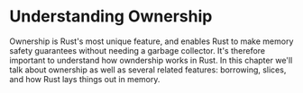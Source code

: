 # Understanding Ownership

<!-- Since we go into a lot of detail about strings here too, do you want to alter the title of the chapter to include strings, so a reader looking at the ToC would easily know where to go? -->

Ownership is Rust's most unique feature, and
enables Rust to make memory safety guarantees without needing a garbage
collector. It's therefore important to understand how owndership works in Rust. In this chapter we'll talk about ownership as well as several related features: borrowing, slices,
and how Rust lays things out in memory.
